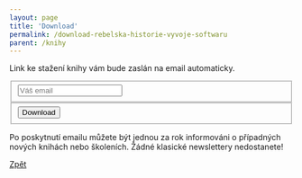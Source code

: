 ```yaml
---
layout: page
title: 'Download'
permalink: /download-rebelska-historie-vyvoje-softwaru
parent: /knihy
---
```


Link ke stažení knihy vám bude zaslán na email automaticky.

<form action="//lukasbednarik.us16.list-manage.com/subscribe/post?u=5db63c35ed1c101df9888cc83&amp;id=59ebc90bb8" method="post" id="contact" class="validate" novalidate>
  <fieldset>
    <input type="email" value="" name="EMAIL" class="email" tabindex="1" placeholder="Váš email" required>
  </fieldset>
  <fieldset style="position: absolute; left: -5000px;" aria-hidden="true">
    <!-- real people should not fill this in and expect good things - do not remove this or risk form bot signups-->
    <input type="text" name="b_5db63c35ed1c101df9888cc83_59ebc90bb8" tabindex="-1" value="">
  </fieldset>
  <fieldset>
    <button type="submit" name="subscribe" id="contact-submit" tabindex="2">Download</button>
  </fieldset>
</form>

Po poskytnutí emailu můžete být jednou za rok informováni o případných nových knihách nebo školeních.
Žádné klasické newslettery nedostanete!

[Zpět](/knihy)
